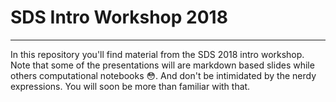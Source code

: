 # SDS Intro Workshop 2018

---

In this repository you'll find material from the SDS 2018 intro workshop. Note that some of the presentations will are markdown based slides while others computational notebooks 😳.
And don't be intimidated by the nerdy expressions. You will soon be more than familiar with that.
